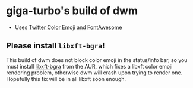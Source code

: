 # giga-turbo's build of dwm

- Uses [Twitter Color Emoji](https://github.com/eosrei/twemoji-color-font) and [FontAwesome](https://fontawesome.com/?from=io)

## Please install `libxft-bgra`!

This build of dwm does not block color emoji in the status/info bar, so you must install [libxft-bgra](https://aur.archlinux.org/packages/libxft-bgra/) from the AUR, which fixes a libxft color emoji rendering problem, otherwise dwm will crash upon trying to render one. Hopefully this fix will be in all libxft soon enough.
